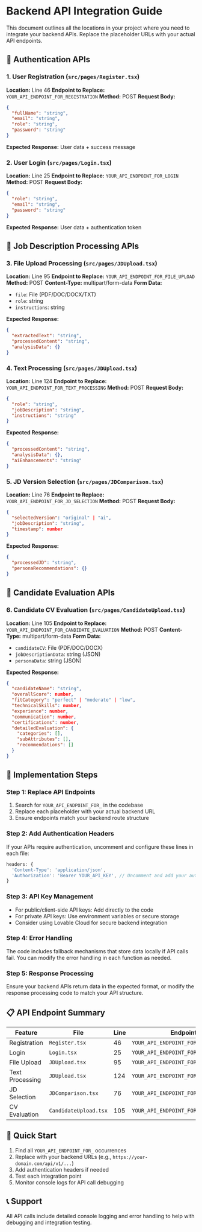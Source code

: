 # Backend API Integration Guide

This document outlines all the locations in your project where you need to integrate your backend APIs. Replace the placeholder URLs with your actual API endpoints.

## 🔑 Authentication APIs

### 1. User Registration (`src/pages/Register.tsx`)
**Location:** Line 46
**Endpoint to Replace:** `YOUR_API_ENDPOINT_FOR_REGISTRATION`
**Method:** POST
**Request Body:**
```json
{
  "fullName": "string",
  "email": "string", 
  "role": "string",
  "password": "string"
}
```
**Expected Response:** User data + success message

### 2. User Login (`src/pages/Login.tsx`) 
**Location:** Line 25
**Endpoint to Replace:** `YOUR_API_ENDPOINT_FOR_LOGIN`
**Method:** POST
**Request Body:**
```json
{
  "role": "string",
  "email": "string",
  "password": "string"
}
```
**Expected Response:** User data + authentication token

## 📄 Job Description Processing APIs

### 3. File Upload Processing (`src/pages/JDUpload.tsx`)
**Location:** Line 95
**Endpoint to Replace:** `YOUR_API_ENDPOINT_FOR_FILE_UPLOAD`
**Method:** POST
**Content-Type:** multipart/form-data
**Form Data:**
- `file`: File (PDF/DOC/DOCX/TXT)
- `role`: string
- `instructions`: string

**Expected Response:**
```json
{
  "extractedText": "string",
  "processedContent": "string",
  "analysisData": {}
}
```

### 4. Text Processing (`src/pages/JDUpload.tsx`)
**Location:** Line 124
**Endpoint to Replace:** `YOUR_API_ENDPOINT_FOR_TEXT_PROCESSING`
**Method:** POST
**Request Body:**
```json
{
  "role": "string",
  "jobDescription": "string",
  "instructions": "string"
}
```
**Expected Response:**
```json
{
  "processedContent": "string",
  "analysisData": {},
  "aiEnhancements": "string"
}
```

### 5. JD Version Selection (`src/pages/JDComparison.tsx`)
**Location:** Line 76
**Endpoint to Replace:** `YOUR_API_ENDPOINT_FOR_JD_SELECTION`
**Method:** POST
**Request Body:**
```json
{
  "selectedVersion": "original" | "ai",
  "jobDescription": "string",
  "timestamp": number
}
```
**Expected Response:**
```json
{
  "processedJD": "string",
  "personaRecommendations": {}
}
```

## 👥 Candidate Evaluation APIs

### 6. Candidate CV Evaluation (`src/pages/CandidateUpload.tsx`)
**Location:** Line 105
**Endpoint to Replace:** `YOUR_API_ENDPOINT_FOR_CANDIDATE_EVALUATION`
**Method:** POST
**Content-Type:** multipart/form-data
**Form Data:**
- `candidateCV`: File (PDF/DOC/DOCX)
- `jobDescriptionData`: string (JSON)
- `personaData`: string (JSON)

**Expected Response:**
```json
{
  "candidateName": "string",
  "overallScore": number,
  "fitCategory": "perfect" | "moderate" | "low",
  "technicalSkills": number,
  "experience": number,
  "communication": number,
  "certifications": number,
  "detailedEvaluation": {
    "categories": [],
    "subAttributes": [],
    "recommendations": []
  }
}
```

## 🔧 Implementation Steps

### Step 1: Replace API Endpoints
1. Search for `YOUR_API_ENDPOINT_FOR_` in the codebase
2. Replace each placeholder with your actual backend URL
3. Ensure endpoints match your backend route structure

### Step 2: Add Authentication Headers
If your APIs require authentication, uncomment and configure these lines in each file:
```javascript
headers: {
  'Content-Type': 'application/json',
  'Authorization': 'Bearer YOUR_API_KEY', // Uncomment and add your auth
}
```

### Step 3: API Key Management
- For public/client-side API keys: Add directly to the code
- For private API keys: Use environment variables or secure storage
- Consider using Lovable Cloud for secure backend integration

### Step 4: Error Handling
The code includes fallback mechanisms that store data locally if API calls fail. You can modify the error handling in each function as needed.

### Step 5: Response Processing
Ensure your backend APIs return data in the expected format, or modify the response processing code to match your API structure.

## 📋 API Endpoint Summary

| Feature | File | Line | Endpoint Variable |
|---------|------|------|------------------|
| Registration | `Register.tsx` | 46 | `YOUR_API_ENDPOINT_FOR_REGISTRATION` |
| Login | `Login.tsx` | 25 | `YOUR_API_ENDPOINT_FOR_LOGIN` |
| File Upload | `JDUpload.tsx` | 95 | `YOUR_API_ENDPOINT_FOR_FILE_UPLOAD` |
| Text Processing | `JDUpload.tsx` | 124 | `YOUR_API_ENDPOINT_FOR_TEXT_PROCESSING` |
| JD Selection | `JDComparison.tsx` | 76 | `YOUR_API_ENDPOINT_FOR_JD_SELECTION` |
| CV Evaluation | `CandidateUpload.tsx` | 105 | `YOUR_API_ENDPOINT_FOR_CANDIDATE_EVALUATION` |

## 🚀 Quick Start
1. Find all `YOUR_API_ENDPOINT_FOR_` occurrences
2. Replace with your backend URLs (e.g., `https://your-domain.com/api/v1/...`)
3. Add authentication headers if needed
4. Test each integration point
5. Monitor console logs for API call debugging

## 📞 Support
All API calls include detailed console logging and error handling to help with debugging and integration testing.